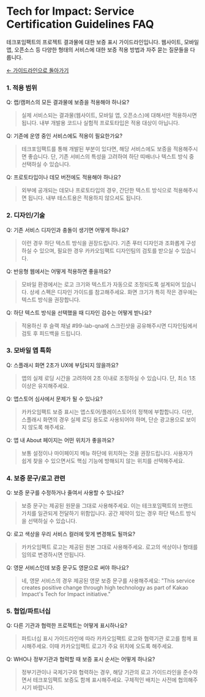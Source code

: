 # Tech for Impact: Service Certification Guidelines FAQ

테크포임팩트의 프로젝트 결과물에 대한 보증 표시 가이드라인입니다. 웹사이트, 모바일 앱, 오픈소스 등 다양한 형태의 서비스에 대한 보증 적용 방법과 자주 묻는 질문들을 다룹니다.

[← 가이드라인으로 돌아가기](./README.md)

### 1. 적용 범위

Q: 랩/캠퍼스의 모든 결과물에 보증을 적용해야 하나요?
> 실제 서비스되는 결과물(웹사이트, 모바일 앱, 오픈소스)에 대해서만 적용하시면 됩니다. 내부 개발용 코드나 실험적 프로토타입은 적용 대상이 아닙니다.

Q: 기존에 운영 중인 서비스에도 적용이 필요한가요?
> 테크포임팩트를 통해 개발된 부분이 있다면, 해당 서비스에도 보증을 적용해주시면 좋습니다. 단, 기존 서비스의 특성을 고려하여 하단 띠배너나 텍스트 방식 중 선택하실 수 있습니다.

Q: 프로토타입이나 데모 버전에도 적용해야 하나요?
> 외부에 공개되는 데모나 프로토타입의 경우, 간단한 텍스트 방식으로 적용해주시면 됩니다. 내부 테스트용은 적용하지 않으셔도 됩니다.

### 2. 디자인/기술

Q: 기존 서비스 디자인과 충돌이 생기면 어떻게 하나요?
> 이런 경우 하단 텍스트 방식을 권장드립니다. 기존 푸터 디자인과 조화롭게 구성하실 수 있으며, 필요한 경우 카카오임팩트 디자인팀의 검토를 받으실 수 있습니다.

Q: 반응형 웹에서는 어떻게 적용하면 좋을까요?
> 모바일 환경에서는 로고 크기와 텍스트가 자동으로 조정되도록 설계되어 있습니다. 상세 스펙은 디자인 가이드를 참고해주세요. 화면 크기가 특히 작은 경우에는 텍스트 방식을 권장합니다.

Q: 하단 텍스트 방식을 선택했을 때 디자인 검수는 어떻게 받나요?
> 적용하신 후 슬랙 채널 #99-lab-qna에 스크린샷을 공유해주시면 디자인팀에서 검토 후 피드백을 드립니다.

### 3. 모바일 앱 특화

Q: 스플래시 화면 2초가 UX에 부담되지 않을까요?
> 앱의 실제 로딩 시간을 고려하여 2초 이내로 조정하실 수 있습니다. 단, 최소 1초 이상은 유지해주세요.

Q: 앱스토어 심사에서 문제가 될 수 있나요?
> 카카오임팩트 보증 표시는 앱스토어/플레이스토어의 정책에 부합합니다. 다만, 스플래시 화면의 경우 실제 로딩 용도로 사용되어야 하며, 단순 광고용으로 보이지 않도록 해주세요.

Q: 앱 내 About 페이지는 어떤 위치가 좋을까요?
> 보통 설정이나 마이페이지 메뉴 하단에 위치하는 것을 권장드립니다. 사용자가 쉽게 찾을 수 있으면서도 핵심 기능에 방해되지 않는 위치를 선택해주세요.

### 4. 보증 문구/로고 관련

Q: 보증 문구를 수정하거나 줄여서 사용할 수 있나요?
> 보증 문구는 제공된 원문을 그대로 사용해주세요. 이는 테크포임팩트의 브랜드 가치를 일관되게 전달하기 위함입니다. 공간 제약이 있는 경우 하단 텍스트 방식을 선택하실 수 있습니다.

Q: 로고 색상을 우리 서비스 컬러에 맞게 변경해도 될까요?
> 카카오임팩트 로고는 제공된 원본 그대로 사용해주세요. 로고의 색상이나 형태를 임의로 변경하시면 안됩니다. 

Q: 영문 서비스인데 보증 문구도 영문으로 써야 하나요?
> 네, 영문 서비스의 경우 제공된 영문 보증 문구를 사용해주세요: "This service creates positive change through high technology as part of Kakao Impact's Tech for Impact initiative."

### 5. 협업/파트너십

Q: 다른 기관과 협력한 프로젝트는 어떻게 표시하나요?
> 파트너십 표시 가이드라인에 따라 카카오임팩트 로고와 협력기관 로고를 함께 표시해주세요. 이때 카카오임팩트 로고가 주요 위치에 오도록 해주세요.

Q: WHO나 정부기관과 협력할 때 보증 표시 순서는 어떻게 하나요?
> 정부기관이나 국제기구와 협력하는 경우, 해당 기관의 로고 가이드라인을 준수하면서 테크포임팩트 보증도 함께 표시해주세요. 구체적인 배치는 사전에 협의해주시기 바랍니다.